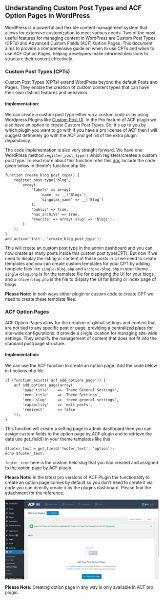 ## **Understanding Custom Post Types and ACF Option Pages in WordPress**

WordPress is a powerful and flexible content management system that allows for extensive customization to meet various needs. Two of the most useful features for managing content in WordPress are Custom Post Types (CPTs) and Advanced Custom Fields (ACF) Option Pages. This document aims to provide a comprehensive guide on when to use CPTs and when to use ACF Option Pages, helping developers make informed decisions to structure their content effectively.

### **Custom Post Types (CPTs)**

Custom Post Types (CPTs) extend WordPress beyond the default Posts and Pages. They enable the creation of custom content types that can have their own distinct features and behaviors.

#### Implementation:
We can create a custom post type either via a custom code or by using Wordpress Plugins like [Custom Post UI](https://wordpress.org/plugins/custom-post-type-ui/). In the Pro feature of ACF plugin we also have an option to create Custom Post Types. So, it's up to you by which plugin you want to go with if you have a pro license of ACF then I will suggest definetely go with the ACF and get rid of the extra plugin depandancy.

The code implementation is also very straight forward. We have one WordPress method `register_post_type()` which registers/creates a custom post type. To read more about this function refer this [doc](https://developer.wordpress.org/reference/functions/register_post_type/)
Include the code given below in theme's function.php file.

```
function create_blog_post_type() {
    register_post_type('blog',
        array(
            'labels' => array(
                'name' => __('Blogs'),
                'singular_name' => __('Blog')
            ),
            'public' => true,
            'has_archive' => true,
            'rewrite' => array('slug' => 'blogs'),
        )
    );
}
add_action('init', 'create_blog_post_type');
```

This will create an custom post type in the admin dashboard and you can now create as many posts inside this custom post type(CPT). But now if we need to display the listing or content of these posts in UI we need to create templates and you can create custom templates for your CPT by adding template files like `single-blog.php` and `archive-blog.php` in your theme. `single-blog.php` is for the template file for displaying the UI for your blogs and `archive-blog.php` is the file to display the UI for listing or index page of blogs.

**Please Note:** In both ways either plugin or custom code to create CPT we need to create these template files.


### **ACF Option Pages**

ACF Option Pages allow for the creation of global settings and content that are not tied to any specific post or page, providing a centralized place for site-wide configurations. It provide a single location for managing site-wide settings.
They simplify the management of content that does not fit into the standard post/page structure.

#### Implementation:
We can use the ACF function to create an option page. Add the code below in finctions.php file.

```
if (function_exists('acf_add_options_page')) {
    acf_add_options_page(array(
        'page_title'    => 'Theme General Settings',
        'menu_title'    => 'Theme Settings',
        'menu_slug'     => 'theme-general-settings',
        'capability'    => 'edit_posts',
        'redirect'      => false
    ));
}
```

This function will create a setting page in admin dashboard then you can assign custom fields to the option page by ACF plugin and to retrieve the data use get_field() in your theme templates like this

```
$footer_text = get_field('footer_text', 'option');
echo $footer_text;
```

`footer_text` here is the custom field slug that you had created and assigned to the option page by ACF plugin.

**Please Note:** In the latest pro versions of ACF Plugin the functionality to create an option page comes by default so you don't need to create it via code you can directly create it by the plugins dashboard. Please find the attachment for the reference.

![alt text](image-3.png)

**Please Note:** Creating option page in any way is only available in ACF pro plugin.